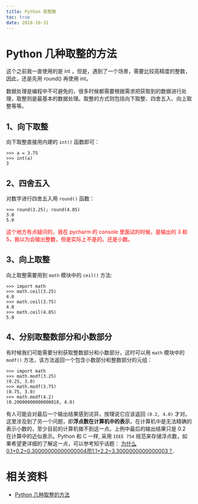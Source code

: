 ```yaml
---
title: Python 取整数
toc: true
date: 2018-10-31
---
```

# Python 几种取整的方法


这个之前我一直使用的是 int ，但是，遇到了一个场景，需要比较高精度的整数，因此，还是先用 round() 再使用 int。

数据处理是编程中不可避免的，很多时候都需要根据需求把获取到的数据进行处理，取整则是最基本的数据处理。取整的方式则包括向下取整、四舍五入、向上取整等等。

## 1、向下取整

向下取整直接用内建的 `int()` 函数即可：

```
>>> a = 3.75
>>> int(a)
3
```

## 2、四舍五入

对数字进行四舍五入用 `round()` 函数：

```
>>> round(3.25); round(4.85)
3.0
5.0
```

<span style="color:red;">这个地方有点疑问的，我在 pycharm 的 console 里面试的时候，是输出的 3 和 5，我以为会输出整数，但是实际上不是的。还是小数。</span>


## 3、向上取整

向上取整需要用到 `math` 模块中的 `ceil()` 方法:

```
>>> import math
>>> math.ceil(3.25)
4.0
>>> math.ceil(3.75)
4.0
>>> math.ceil(4.85)
5.0
```

## 4、分别取整数部分和小数部分

有时候我们可能需要分别获取整数部分和小数部分，这时可以用 `math` 模块中的 `modf()` 方法，该方法返回一个包含小数部分和整数部分的元组：

```
>>> import math
>>> math.modf(3.25)
(0.25, 3.0)
>>> math.modf(3.75)
(0.75, 3.0)
>>> math.modf(4.2)
(0.20000000000000018, 4.0)
```

有人可能会对最后一个输出结果感到诧异，按理说它应该返回 `(0.2, 4.0)` 才对。这里涉及到了另一个问题，即**浮点数在计算机中的表示**，在计算机中是无法精确的表示小数的，至少目前的计算机做不到这一点。上例中最后的输出结果只是 0.2 在计算中的近似表示。Python 和 C 一样, 采用 `IEEE 754` 规范来存储浮点数，如果希望更详细的了解这一点，可以参考知乎话题： [为什么0.1+0.2=0.30000000000000004而1.1+2.2=3.3000000000000003？](https://www.zhihu.com/question/28551135).




# 相关资料

- [Python 几种取整的方法](http://kuanghy.github.io/2016/09/07/python-trunc)
